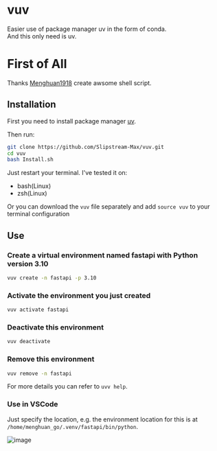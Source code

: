 # vuv
Easier use of package manager uv in the form of conda.<br>And this only need is uv.

# First of All
Thanks [Menghuan1918](https://github.com/Menghuan1918) create awsome shell script.

## Installation
First you need to install package manager [uv](https://github.com/astral-sh/uv).

Then run:

```bash
git clone https://github.com/Slipstream-Max/vuv.git
cd vuv
bash Install.sh
```

Just restart your terminal. I've tested it on: 
- bash(Linux)
- zsh(Linux)

Or you can download the `vuv` file separately and add `source vuv` to your terminal configuration
## Use

### Create a virtual environment named fastapi with Python version 3.10

```bash
vuv create -n fastapi -p 3.10
```

### Activate the environment you just created
```bash
vuv activate fastapi
```

### Deactivate this environment
```bash
vuv deactivate
```

### Remove this environment
```bash
vuv remove -n fastapi
```

For more details you can refer to `uvv help`.

### Use in VSCode

Just specify the location, e.g. the environment location for this is at `/home/menghuan_go/.venv/fastapi/bin/python`.

![image](https://github.com/Menghuan1918/uvv/assets/122662527/242145a8-d19b-4445-b5a4-f2ded74d4c34)
